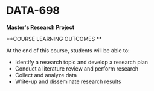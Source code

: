# DATA-698

**Master's Research Project**

**COURSE LEARNING OUTCOMES ** 

At the end of this course, students will be able to:

* Identify a research topic and develop a research plan
* Conduct a literature review and perform research 
* Collect and analyze data 
* Write-up and disseminate research results 
